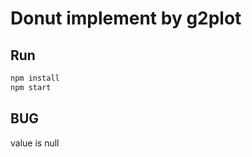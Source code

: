# Donut implement by g2plot

## Run

```bash
npm install
npm start
```

## BUG

value is null

[](./bug.png)